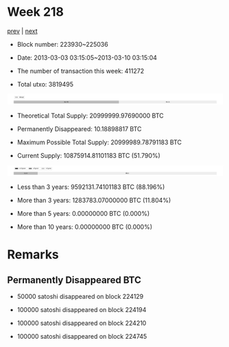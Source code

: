 # Week 218

[prev](week0217.md) | [next](week0219.md)

- Block number: 223930~225036

- Date: 2013-03-03 03:15:05~2013-03-10 03:15:04

- The number of transaction this week: 411272

- Total utxo: 3819495

![](../images/mined_week0218.png)

- Theoretical Total Supply: 20999999.97690000 BTC

- Permanently Disappeared: 10.18898817 BTC

- Maximum Possible Total Supply: 20999989.78791183 BTC

- Current Supply: 10875914.81101183 BTC (51.790%)

![](../images/year_week0218.png)


- Less than 3 years: 9592131.74101183 BTC (88.196%)

- More than 3 years: 1283783.07000000 BTC (11.804%)

- More than 5 years: 0.00000000 BTC (0.000%)

- More than 10 years: 0.00000000 BTC (0.000%)

# Remarks

## Permanently Disappeared BTC

- 50000 satoshi disappeared on block 224129

- 100000 satoshi disappeared on block 224194

- 100000 satoshi disappeared on block 224210

- 100000 satoshi disappeared on block 224745

